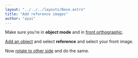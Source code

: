 ```yaml
---
layout: "../../../layouts/Base.astro"
title: "Add reference images"
author: "ayai"
---
```

Make sure you’re in **object mode** and in [front orthographic](../Object%20mode%205d7f4d1a5e73459fa1561248946ec210.md).

[Add an object](../Object%20mode%205d7f4d1a5e73459fa1561248946ec210.md) and select **reference** and select your front image.

Now [rotate to other side](../Object%20mode%205d7f4d1a5e73459fa1561248946ec210.md) and do the same.
